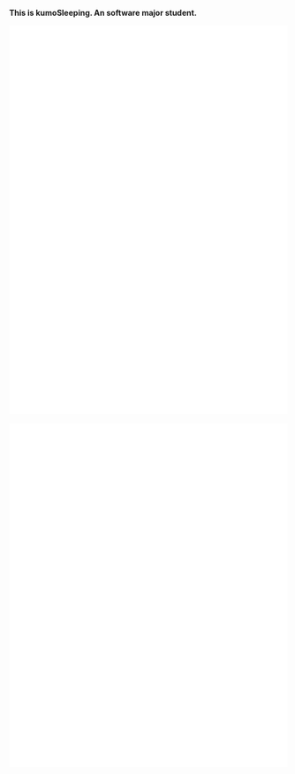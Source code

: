 **This is kumoSleeping. An software major student.**

![GitHub Metrics](https://github.com/kumoSleeping/kumoSleeping/blob/main/github-metrics.svg)

![GitHub Activity Metrics](https://github.com/kumoSleeping/kumoSleeping/blob/main/github-metrics-activity.svg)



